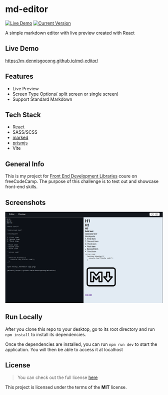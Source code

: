 # md-editor

[![Live Demo](https://img.shields.io/badge/demo-online-green.svg)](https://m-dennisgocong.github.io/md-editor/) [![Current Version](https://img.shields.io/badge/version-1.0.0-green.svg)](https://github.com/m-dennisgocong/md-editor)

A simple markdown editor with live preview created with React

## Live Demo

https://m-dennisgocong.github.io/md-editor/

## Features

- Live Preview
- Screen Type Options( split screen or single screen)
- Support Standard Markdown

## Tech Stack

- React
- SASS/SCSS
- [marked](https://marked.js.org/)
- [prismjs](https://prismjs.com/)
- Vite

## General Info

This is my project for [Front End Development Libraries](https://www.freecodecamp.org/learn/front-end-development-libraries/front-end-development-libraries-projects/) coure on freeCodeCamp. The purpose of this challenge is to test out and showcase front-end skills.

## Screenshots

<img src = "./public/md-editor-screenshot-1.png">

## Run Locally

After you clone this repo to your desktop, go to its root directory and run `npm install` to install its dependencies.

Once the dependencies are installed, you can run  `npm run dev` to start the application. You will then be able to access it at localhost

## License
>You can check out the full license [here](https://github.com/IgorAntun/node-chat/blob/master/LICENSE)

This project is licensed under the terms of the **MIT** license.


